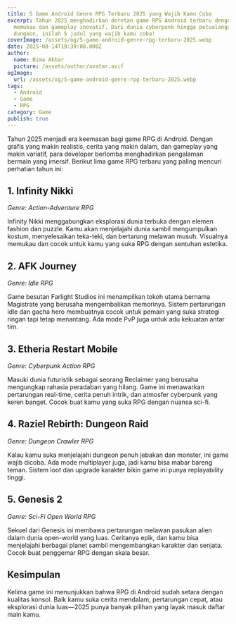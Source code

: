 ```yaml
---
title: 5 Game Android Genre RPG Terbaru 2025 yang Wajib Kamu Coba
excerpt: Tahun 2025 menghadirkan deretan game RPG Android terbaru dengan grafis
  memukau dan gameplay inovatif. Dari dunia cyberpunk hingga petualangan
  dungeon, inilah 5 judul yang wajib kamu coba!
coverImage: /assets/og/5-game-android-genre-rpg-terbaru-2025.webp
date: 2025-08-14T19:39:00.000Z
author:
  name: Bima Akbar
  picture: /assets/author/avatar.avif
ogImage:
  url: /assets/og/5-game-android-genre-rpg-terbaru-2025.webp
tags:
  - Android
  - Game
  - RPG
category: Game
publish: true
---
```

Tahun 2025 menjadi era keemasan bagi game RPG di Android. Dengan grafis yang makin realistis, cerita yang makin dalam, dan gameplay yang makin variatif, para developer berlomba menghadirkan pengalaman bermain yang imersif. Berikut lima game RPG terbaru yang paling mencuri perhatian tahun ini:

## 1\. **Infinity Nikki**

_Genre: Action-Adventure RPG_

Infinity Nikki menggabungkan eksplorasi dunia terbuka dengan elemen fashion dan puzzle. Kamu akan menjelajahi dunia sambil mengumpulkan kostum, menyelesaikan teka-teki, dan bertarung melawan musuh. Visualnya memukau dan cocok untuk kamu yang suka RPG dengan sentuhan estetika.

## 2\. **AFK Journey**

_Genre: Idle RPG_

Game besutan Farlight Studios ini menampilkan tokoh utama bernama Magistrate yang berusaha mengembalikan memorinya. Sistem pertarungan idle dan gacha hero membuatnya cocok untuk pemain yang suka strategi ringan tapi tetap menantang. Ada mode PvP juga untuk adu kekuatan antar tim.

## 3\. **Etheria Restart Mobile**

_Genre: Cyberpunk Action RPG_

Masuki dunia futuristik sebagai seorang Reclaimer yang berusaha mengungkap rahasia peradaban yang hilang. Game ini menawarkan pertarungan real-time, cerita penuh intrik, dan atmosfer cyberpunk yang keren banget. Cocok buat kamu yang suka RPG dengan nuansa sci-fi.

## 4\. **Raziel Rebirth: Dungeon Raid**

_Genre: Dungeon Crawler RPG_

Kalau kamu suka menjelajahi dungeon penuh jebakan dan monster, ini game wajib dicoba. Ada mode multiplayer juga, jadi kamu bisa mabar bareng teman. Sistem loot dan upgrade karakter bikin game ini punya replayability tinggi.

## 5\. **Genesis 2**

_Genre: Sci-Fi Open World RPG_

Sekuel dari Genesis ini membawa pertarungan melawan pasukan alien dalam dunia open-world yang luas. Ceritanya epik, dan kamu bisa menjelajahi berbagai planet sambil mengembangkan karakter dan senjata. Cocok buat penggemar RPG dengan skala besar.

## Kesimpulan

Kelima game ini menunjukkan bahwa RPG di Android sudah setara dengan kualitas konsol. Baik kamu suka cerita mendalam, pertarungan cepat, atau eksplorasi dunia luas—2025 punya banyak pilihan yang layak masuk daftar main kamu.